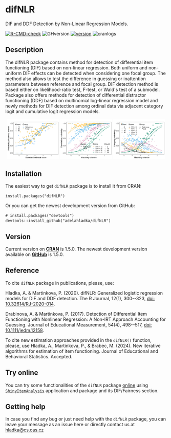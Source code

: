 # difNLR
DIF and DDF Detection by Non-Linear Regression Models.

[![R-CMD-check](https://github.com/adelahladka/difNLR/workflows/R-CMD-check/badge.svg)](https://github.com/adelahladka/difNLR/actions)
![GHversion](https://img.shields.io/github/release/adelahladka/difNLR.svg)
[![version](https://www.r-pkg.org/badges/version/difNLR)](https://CRAN.R-project.org/package=difNLR)
![cranlogs](https://cranlogs.r-pkg.org/badges/difNLR)

## Description
The difNLR package contains method for detection of differential item
functioning (DIF) based on non-linear regression. Both uniform and non-uniform
DIF effects can be detected when considering one focal group. The method also
allows to test the difference in guessing or inattention parameters between
reference and focal group. DIF detection method is based either on
likelihood-ratio test, F-test, or Wald's test of a submodel. Package also offers
methods for detection of differential distractor functioning (DDF) based on
multinomial log-linear regression model and newly methods for DIF detection
among ordinal data via adjacent category logit and cumulative logit regression
models.

<p align="center">
  <img src="inst/DIF_NLR.png" width=32%/> 
  <img src="inst/DDF_CLRM_cumulative.png" width=32%/> 
  <img src="inst/DDF_CLRM_category.png" width=32%/> 
</p>


## Installation
The easiest way to get `difNLR` package is to install it from CRAN:
```
install.packages("difNLR")
```
Or you can get the newest development version from GitHub:
```
# install.packages("devtools")
devtools::install_github("adelahladka/difNLR")
```
## Version
Current version on [**CRAN**](https://CRAN.R-project.org/package=difNLR) is
1.5.0. The newest development version available on
[**GitHub**](https://github.com/adelahladka/difNLR) is 1.5.0.

## Reference
To cite `difNLR` package in publications, please, use:

  Hladka, A. & Martinkova, P. (2020). difNLR: Generalized logistic regression models for DIF and DDF detection. 
  The R Journal, 12(1), 300--323, [doi: 10.32614/RJ-2020-014](https://doi.org/10.32614/RJ-2020-014).

  Drabinova, A. & Martinkova, P. (2017). Detection of Differential Item Functioning with
  Nonlinear Regression: A Non-IRT Approach Accounting for Guessing. Journal of
  Educational Measurement, 54(4), 498--517, [doi: 10.1111/jedm.12158](https://doi.org/10.1111/jedm.12158).
  
To cite new estimation approaches provided in the `difNLR()` function, please, use
  Hladka, A., Martinkova, P., & Brabec, M. (2024). New iterative algorithms for 
  estimation of item functioning. Journal of Educational and Behavioral Statistics. 
  Accepted.
  
## Try online
You can try some functionalities of the `difNLR` package
[online](https://shiny.cs.cas.cz/ShinyItemAnalysis/) using
[`ShinyItemAnalysis`](https://github.com/patriciamar/ShinyItemAnalysis)
application and package and its DIF/Fairness section.
  
## Getting help
In case you find any bug or just need help with the `difNLR` package, you can leave
your message as an issue here or directly contact us at hladka@cs.cas.cz

